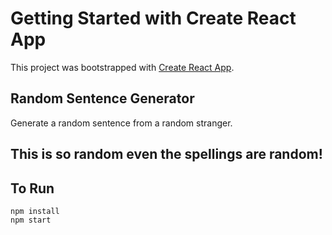 # Getting Started with Create React App

This project was bootstrapped with [Create React App](https://github.com/facebook/create-react-app).

## Random Sentence Generator

Generate a random sentence from a random stranger.

## This is so random even the spellings are random!

## To Run
```
npm install
npm start
```
